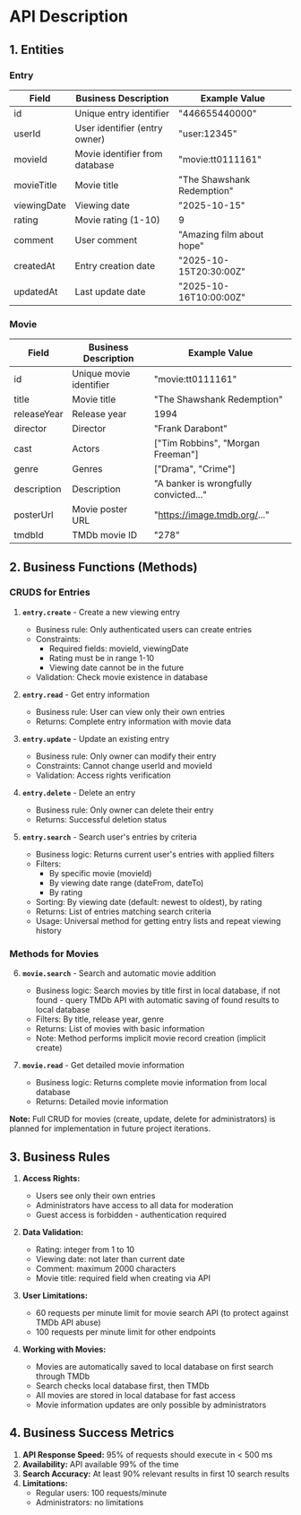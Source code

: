 # API Description

## 1. Entities

### Entry

| Field | Business Description | Example Value |
|-------|---------------------|---------------|
| id | Unique entry identifier | "446655440000" |
| userId | User identifier (entry owner) | "user:12345" |
| movieId | Movie identifier from database | "movie:tt0111161" |
| movieTitle | Movie title | "The Shawshank Redemption" |
| viewingDate | Viewing date | "2025-10-15" |
| rating | Movie rating (1-10) | 9 |
| comment | User comment | "Amazing film about hope" |
| createdAt | Entry creation date | "2025-10-15T20:30:00Z" |
| updatedAt | Last update date | "2025-10-16T10:00:00Z" |

### Movie

| Field       | Business Description    | Example Value                         |
|-------------|-------------------------|---------------------------------------|
| id          | Unique movie identifier | "movie:tt0111161"                     |
| title       | Movie title             | "The Shawshank Redemption"            |
| releaseYear | Release year            | 1994                                  |
| director    | Director                | "Frank Darabont"                      |
| cast        | Actors                  | ["Tim Robbins", "Morgan Freeman"]     |
| genre       | Genres                  | ["Drama", "Crime"]                    |
| description | Description             | "A banker is wrongfully convicted..." |
| posterUrl   | Movie poster URL        | "https://image.tmdb.org/..."          |
| tmdbId      | TMDb movie ID           | "278"                                 |

## 2. Business Functions (Methods)

### CRUDS for Entries

1. **`entry.create`** - Create a new viewing entry
    * Business rule: Only authenticated users can create entries
    * Constraints:
        * Required fields: movieId, viewingDate
        * Rating must be in range 1-10
        * Viewing date cannot be in the future
    * Validation: Check movie existence in database

2. **`entry.read`** - Get entry information
   * Business rule: User can view only their own entries
   * Returns: Complete entry information with movie data

3. **`entry.update`** - Update an existing entry
    * Business rule: Only owner can modify their entry
    * Constraints: Cannot change userId and movieId
    * Validation: Access rights verification

4. **`entry.delete`** - Delete an entry
    * Business rule: Only owner can delete their entry
    * Returns: Successful deletion status

5. **`entry.search`** - Search user's entries by criteria
   * Business logic: Returns current user's entries with applied filters
   * Filters:
      - By specific movie (movieId)
      - By viewing date range (dateFrom, dateTo)
      - By rating
   * Sorting: By viewing date (default: newest to oldest), by rating
   * Returns: List of entries matching search criteria
   * Usage: Universal method for getting entry lists and repeat viewing history

### Methods for Movies

6. **`movie.search`** - Search and automatic movie addition
   * Business logic: Search movies by title first in local database, if not found - query TMDb API with automatic saving of found results to local database
   * Filters: By title, release year, genre
   * Returns: List of movies with basic information
   * Note: Method performs implicit movie record creation (implicit create)

7. **`movie.read`** - Get detailed movie information
   * Business logic: Returns complete movie information from local database
   * Returns: Detailed movie information

**Note:** Full CRUD for movies (create, update, delete for administrators) is planned for implementation in future project iterations.

## 3. Business Rules

1. **Access Rights:**
    * Users see only their own entries
    * Administrators have access to all data for moderation
    * Guest access is forbidden - authentication required

2. **Data Validation:**
    * Rating: integer from 1 to 10
    * Viewing date: not later than current date
    * Comment: maximum 2000 characters
    * Movie title: required field when creating via API

3. **User Limitations:**
    * 60 requests per minute limit for movie search API (to protect against TMDb API abuse)
    * 100 requests per minute limit for other endpoints

4. **Working with Movies:**
    * Movies are automatically saved to local database on first search through TMDb
    * Search checks local database first, then TMDb
    * All movies are stored in local database for fast access
    * Movie information updates are only possible by administrators

## 4. Business Success Metrics

1. **API Response Speed:** 95% of requests should execute in < 500 ms
2. **Availability:** API available 99% of the time
3. **Search Accuracy:** At least 90% relevant results in first 10 search results
4. **Limitations:**
    * Regular users: 100 requests/minute
    * Administrators: no limitations